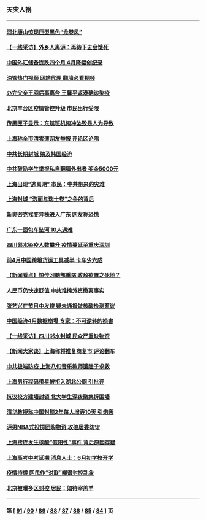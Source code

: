 ### 天灾人祸
---
#### [河北唐山惊现巨型黑色“龙卷风”](../../pages/ncid280/n13739532.md?05181245) 
#### [【一线采访】外乡人离沪：再待下去会饿死](../../pages/ncid280/n13739209.md?05181245) 
#### [中国外汇储备连跌四个月 4月降幅创纪录](../../pages/ncid280/n13739541.md?05181245) 
#### [油管热门视频 网站代理 翻墙必看视频](http://209.222.30.114:81/youtube.html?05181245)
#### [办完父亲王羽后事离台 王馨平返港确诊染疫](../../pages/ncid280/n13739363.md?05181245) 
#### [北京丰台区疫情管控升级 市民出行受限](../../pages/ncid280/n13739440.md?05181245) 
#### [传黑匣子显示：东航班机俯冲坠毁是人为导致](../../pages/ncid280/n13739368.md?05181245) 
#### [上海称全市清零遭网友举报 评论区沦陷](../../pages/ncid280/n13739174.md?05181245) 
#### [中共长期封城 殃及韩国经济](../../pages/ncid280/n13739351.md?05181245) 
#### [中共鼓励学生举报私自翻墙外出者 奖金5000元](../../pages/ncid280/n13739345.md?05181245) 
#### [上海出现“逃离潮” 市民：中共带来的灾难](../../pages/ncid280/n13739175.md?05181245) 
#### [上海封城 “泡面与瑞士卷”之争的背后](../../pages/ncid280/n13739058.md?05181245) 
#### [新奥密克戎变异株进入广东 网友称恐慌](../../pages/ncid280/n13739150.md?05181245) 
#### [广东一面包车坠河 10人遇难](../../pages/ncid280/n13739148.md?05181245) 
#### [四川邻水染疫人数攀升 疫情蔓延至重庆深圳](../../pages/ncid280/n13739002.md?05181245) 
#### [前4月中国跨境货运工具减半 卡车少六成](../../pages/ncid280/n13738983.md?05181245) 
#### [【新闻看点】惊传习脑部重病 政敌欲置之死地？](../../pages/ncid280/n13738763.md?05181245) 
#### [人民币仍快速贬值 中共难掩外资撤离事实](../../pages/ncid280/n13738925.md?05181245) 
#### [张艺兴在节目中发烧 疑未通报做核酸检测惹议](../../pages/ncid280/n13738712.md?05181245) 
#### [中国经济4月数据崩塌 专家：不可逆转的损害](../../pages/ncid280/n13738442.md?05181245) 
#### [【一线采访】四川邻水封城 民众严重缺物资](../../pages/ncid280/n13738476.md?05181245) 
#### [【新闻大家谈】上海称将推复商复市 评论翻车](../../pages/ncid280/n13738541.md?05181245) 
#### [中共极端防疫 上海八旬音乐教师饿肚子求救](../../pages/ncid280/n13738037.md?05181245) 
#### [上海男行程码带星被拒入湖北公厕 引批评](../../pages/ncid280/n13738407.md?05181245) 
#### [抗议校方建墙封锁 北大学生深夜聚集拆围墙](../../pages/ncid280/n13738065.md?05181245) 
#### [清华教授称中国封锁2年每人增寿10天 引炮轰](../../pages/ncid280/n13738102.md?05181245) 
#### [沪男NBA式投掷团购物资 攻破居委防守](../../pages/ncid280/n13737933.md?05181245) 
#### [上海接连发生核酸“假阳性”事件 背后原因存疑](../../pages/ncid280/n13737818.md?05181245) 
#### [上海高考中考延期 消息人士：6月初学校开学](../../pages/ncid280/n13737805.md?05181245) 
#### [疫情持续 网民作“对联”嘲讽封控乱象](../../pages/ncid280/n13737182.md?05181245) 
#### [北京被曝多区封控 居民：如待宰羔羊](../../pages/ncid280/n13735980.md?05181245) 

---
#### 第 [ [91](./91.md?05181245) / [90](./90.md?05181245) / [89](./89.md?05181245) / [88](./88.md?05181245) / [87](./87.md?05181245) / [86](./86.md?05181245) / [85](./85.md?05181245) / [84](./84.md?05181245) ] 页
